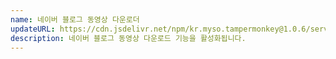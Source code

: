 ```yaml
---
name: 네이버 블로그 동영상 다운로더
updateURL: https://cdn.jsdelivr.net/npm/kr.myso.tampermonkey@1.0.6/service/com.naver.blog-video.downloader.user.js
description: 네이버 블로그 동영상 다운로드 기능을 활성화됩니다.
---
```

